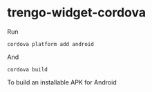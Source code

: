# trengo-widget-cordova

Run
```
cordova platform add android
```

And

```
cordova build
```

To build an installable APK for Android